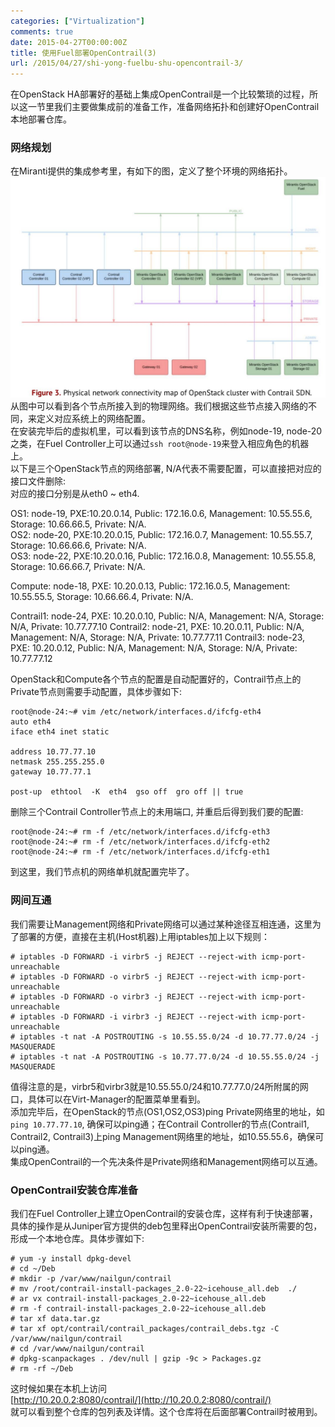 ```yaml
---
categories: ["Virtualization"]
comments: true
date: 2015-04-27T00:00:00Z
title: 使用Fuel部署OpenContrail(3)
url: /2015/04/27/shi-yong-fuelbu-shu-opencontrail-3/
---
```


在OpenStack HA部署好的基础上集成OpenContrail是一个比较繁琐的过程，所以这一节里我们主要做集成前的准备工作，准备网络拓扑和创建好OpenContrail本地部署仓库。    
### 网络规划
在Miranti提供的集成参考里，有如下的图，定义了整个环境的网络拓扑。    
![images/2015_04_27_19_06_11_1147x804.jpg](/images/2015_04_27_19_06_11_1147x804.jpg)   
从图中可以看到各个节点所接入到的物理网络。我们根据这些节点接入网络的不同，来定义对应系统上的网络配置。    
在安装完毕后的虚拟机里，可以看到该节点的DNS名称，例如node-19, node-20之类，在Fuel Controller上可以通过`ssh root@node-19`来登入相应角色的机器上。    
以下是三个OpenStack节点的网络部署, N/A代表不需要配置，可以直接把对应的接口文件删除:    
对应的接口分别是从eth0 ~ eth4.   

OS1: node-19, PXE:10.20.0.14, Public: 172.16.0.6, Management: 10.55.55.6, Storage: 10.66.66.5, Private: N/A.     
OS2: node-20, PXE:10.20.0.15, Public: 172.16.0.7, Management: 10.55.55.7, Storage: 10.66.66.6, Private: N/A.     
OS3: node-22, PXE:10.20.0.16, Public: 172.16.0.8, Management: 10.55.55.8, Storage: 10.66.66.7, Private: N/A.     

Compute: node-18, PXE: 10.20.0.13, Public: 172.16.0.5, Management: 10.55.55.5, Storage: 10.66.66.4, Private: N/A.    

Contrail1: node-24, PXE: 10.20.0.10, Public: N/A, Management: N/A, Storage: N/A, Private: 10.77.77.10
Contrail2: node-21, PXE: 10.20.0.11, Public: N/A, Management: N/A, Storage: N/A, Private: 10.77.77.11
Contrail3: node-23, PXE: 10.20.0.12, Public: N/A, Management: N/A, Storage: N/A, Private: 10.77.77.12

OpenStack和Compute各个节点的配置是自动配置好的，Contrail节点上的Private节点则需要手动配置，具体步骤如下:    

```
root@node-24:~# vim /etc/network/interfaces.d/ifcfg-eth4 
auto eth4
iface eth4 inet static

address 10.77.77.10
netmask 255.255.255.0
gateway 10.77.77.1

post-up  ethtool  -K  eth4  gso off  gro off || true

```
删除三个Contrail Controller节点上的未用端口, 并重启后得到我们要的配置:    

```
root@node-24:~# rm -f /etc/network/interfaces.d/ifcfg-eth3 
root@node-24:~# rm -f /etc/network/interfaces.d/ifcfg-eth2
root@node-24:~# rm -f /etc/network/interfaces.d/ifcfg-eth1 

```
到这里，我们节点机的网络单机就配置完毕了。

### 网间互通
我们需要让Management网络和Private网络可以通过某种途径互相连通，这里为了部署的方便，直接在主机(Host机器)上用iptables加上以下规则：    

```
# iptables -D FORWARD -i virbr5 -j REJECT --reject-with icmp-port-unreachable
# iptables -D FORWARD -o virbr5 -j REJECT --reject-with icmp-port-unreachable
# iptables -D FORWARD -o virbr3 -j REJECT --reject-with icmp-port-unreachable
# iptables -D FORWARD -i virbr3 -j REJECT --reject-with icmp-port-unreachable
# iptables -t nat -A POSTROUTING -s 10.55.55.0/24 -d 10.77.77.0/24 -j MASQUERADE
# iptables -t nat -A POSTROUTING -s 10.77.77.0/24 -d 10.55.55.0/24 -j MASQUERADE

```
值得注意的是，virbr5和virbr3就是10.55.55.0/24和10.77.77.0/24所附属的网口，具体可以在Virt-Manager的配置菜单里看到。     
添加完毕后，在OpenStack的节点(OS1,OS2,OS3)ping Private网络里的地址，如`ping 10.77.77.10`, 确保可以ping通；在Contrail Controller的节点(Contrail1, Contrail2, Contrail3)上ping Management网络里的地址，如10.55.55.6，确保可以ping通。   
集成OpenContrail的一个先决条件是Private网络和Management网络可以互通。   

### OpenContrail安装仓库准备
我们在Fuel Controller上建立OpenContrail的安装仓库，这样有利于快速部署， 具体的操作是从Juniper官方提供的deb包里释出OpenContrail安装所需要的包，形成一个本地仓库。具体步骤如下:    

```
# yum -y install dpkg-devel
# cd ~/Deb
# mkdir -p /var/www/nailgun/contrail
# mv /root/contrail-install-packages_2.0-22~icehouse_all.deb  ./
# ar vx contrail-install-packages_2.0-22~icehouse_all.deb
# rm -f contrail-install-packages_2.0-22~icehouse_all.deb 
# tar xf data.tar.gz
# tar xf opt/contrail/contrail_packages/contrail_debs.tgz -C /var/www/nailgun/contrail
# cd /var/www/nailgun/contrail
# dpkg-scanpackages . /dev/null | gzip -9c > Packages.gz
# rm -rf ~/Deb

```
这时候如果在本机上访问    
[http://10.20.0.2:8080/contrail/](http://10.20.0.2:8080/contrail/)    
就可以看到整个仓库的包列表及详情。这个仓库将在后面部署Contrail时被用到。        
